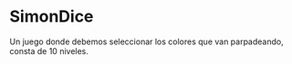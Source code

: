 # SimonDice
Un juego donde debemos seleccionar los colores que van parpadeando, consta de 10 niveles. 
